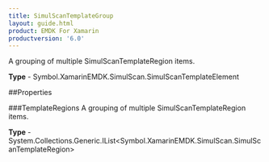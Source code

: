 ```yaml
---
title: SimulScanTemplateGroup
layout: guide.html
product: EMDK For Xamarin 
productversion: '6.0' 
---
```

A grouping of multiple SimulScanTemplateRegion items.

**Type** - Symbol.XamarinEMDK.SimulScan.SimulScanTemplateElement

##Properties

###TemplateRegions
A grouping of multiple SimulScanTemplateRegion items.

**Type** - System.Collections.Generic.IList<Symbol.XamarinEMDK.SimulScan.SimulScanTemplateRegion>
